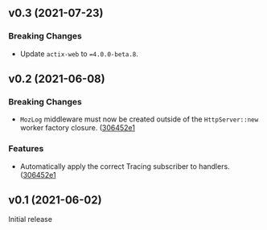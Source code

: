 <a name="v0.3"></a>

## v0.3 (2021-07-23)

### Breaking Changes

- Update `actix-web` to `=4.0.0-beta.8`.

<a name="v0.2"></a>

## v0.2 (2021-06-08)

### Breaking Changes

- `MozLog` middleware must now be created outside of the `HttpServer::new`
  worker factory closure.
  ([306452e1](https://github.com/mozilla-services/common-rs/commit/306452e1ada47cbe2f0991afd0113289902a8803)

### Features

- Automatically apply the correct Tracing subscriber to handlers.
  ([306452e1](https://github.com/mozilla-services/common-rs/commit/306452e1ada47cbe2f0991afd0113289902a8803)

<a name="v0.1"></a>

## v0.1 (2021-06-02)

Initial release
